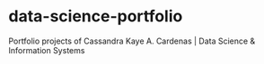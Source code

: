 # data-science-portfolio
Portfolio projects of Cassandra Kaye A. Cardenas | Data Science &amp; Information Systems
